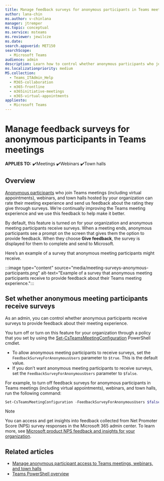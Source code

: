 ```yaml
---
title: Manage feedback surveys for anonymous participants in Teams meetings
author: lana-chin
ms.author: v-chinlana
manager: jtremper
ms.topic: conceptual
ms.service: msteams
ms.reviewer: jewilcze
ms.date: 
search.appverid: MET150
searchScope:
  - Microsoft Teams
audience: admin
description: Learn how to control whether anonymous participants who join Teams meetings hosted by your organization receive surveys to provide feedback to Microsoft about their meeting experience. 
ms.localizationpriority: medium
MS.collection: 
  - Teams_ITAdmin_Help
  - M365-collaboration
  - m365-frontline
  - m365initiative-meetings
  - m365-virtual-appointments 
appliesto: 
  - Microsoft Teams
---
```


# Manage feedback surveys for anonymous participants in Teams meetings

**APPLIES TO:** ✔️Meetings ✔️Webinars ✔️Town halls

## Overview

[Anonymous participants](anonymous-users-in-meetings.md) who join Teams meetings (including virtual appointments), webinars, and town halls hosted by your organization can rate their meeting experience and send us feedback about the rating they give through surveys. We’re continually improving the Teams meeting experience and we use this feedback to help make it better.

By default, this feature is turned on for your organization and anonymous meeting participants receive surveys. When a meeting ends, anonymous participants see a prompt on the screen that gives them the option to provide feedback. When they choose **Give feedback**, the survey is displayed for them to complete and send to Microsoft.

Here’s an example of a survey that anonymous meeting participants might receive.

:::image type="content" source="media/meeting-surveys-anonymous-participants.png" alt-text="Example of a survey that anonymous meeting participants receive to provide feedback about their Teams meeting experience.":::

## Set whether anonymous meeting participants receive surveys

As an admin, you can control whether anonymous participants receive surveys to provide feedback about their meeting experience.

You turn off or turn on this feature for your organization through a policy that you set by using the [Set-CsTeamsMeetingConfiguration](/powershell/module/skype/set-csteamsmeetingconfiguration) PowerShell cmdlet.

- To allow anonymous meeting participants to receive surveys, set the `FeedbackSurveyForAnonymousUsers` parameter to `$true`. This is the default value.
- If you don’t want anonymous meeting participants to receive surveys, set the `FeedbackSurveyForAnonymousUsers` parameter to `$false`.

For example, to turn off feedback surveys for anonymous participants in Teams meetings (including virtual appointments), webinars, and town halls, run the following command:

```PowerShell
Set-CsTeamsMeetingConfiguration -FeedbackSurveyForAnonymousUsers $false
```

> [!NOTE]
> You can access and get insights into feedback collected from Net Promoter Score (NPS) survey responses in the Microsoft 365 admin center. To learn more, see [Microsoft product NPS feedback and insights for your organization](/microsoft-365/admin/manage/manage-feedback-product-insights).

## Related articles

- [Manage anonymous participant access to Teams meetings, webinars, and town halls](anonymous-users-in-meetings.md)
- [Teams PowerShell overview](teams-powershell-overview.md)